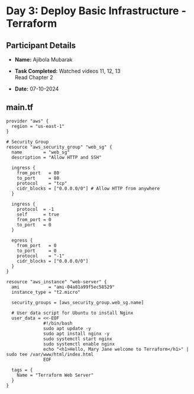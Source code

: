 # Day 3: Deploy Basic Infrastructure - Terraform

## Participant Details
- **Name:** Ajibola Mubarak
- **Task Completed:** Watched videos 11, 12, 13  
  Read Chapter 2

- **Date:** 07-10-2024

## main.tf

```hcl
provider "aws" {
  region = "us-east-1"
}

# Security Group
resource "aws_security_group" "web_sg" {
  name        = "web_sg"
  description = "Allow HTTP and SSH"

  ingress {
    from_port   = 80
    to_port     = 80
    protocol    = "tcp"
    cidr_blocks = ["0.0.0.0/0"] # Allow HTTP from anywhere
  }

  ingress {
    protocol  = -1
    self      = true
    from_port = 0
    to_port   = 0
  }

  egress {
    from_port   = 0
    to_port     = 0
    protocol    = "-1"
    cidr_blocks = ["0.0.0.0/0"]
  }
}

resource "aws_instance" "web-server" {
  ami           = "ami-04a81a99f5ec58529"
  instance_type = "t2.micro"

  security_groups = [aws_security_group.web_sg.name]

  # User data script for Ubuntu to install Nginx
  user_data = <<-EOF
              #!/bin/bash
              sudo apt update -y
              sudo apt install nginx -y
              sudo systemctl start nginx
              sudo systemctl enable nginx
              echo "<h1>Hello, Mary Jane welcome to Terraform</h1>" | sudo tee /var/www/html/index.html
              EOF

  tags = {
    Name = "Terraform Web Server"
  }
}
